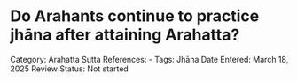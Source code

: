 # Do Arahants continue to practice jhāna after attaining Arahatta?

Category: Arahatta
Sutta References: -
Tags: Jhāna
Date Entered: March 18, 2025
Review Status: Not started
